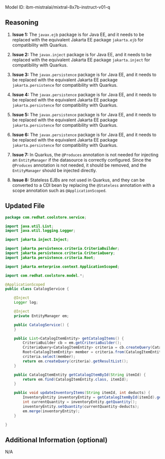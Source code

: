 Model ID: ibm-mistralai/mixtral-8x7b-instruct-v01-q

## Reasoning

1. **Issue 1:** The `javax.ejb` package is for Java EE, and it needs to be replaced with the equivalent Jakarta EE package `jakarta.ejb` for compatibility with Quarkus.

2. **Issue 2:** The `javax.inject` package is for Java EE, and it needs to be replaced with the equivalent Jakarta EE package `jakarta.inject` for compatibility with Quarkus.

3. **Issue 3:** The `javax.persistence` package is for Java EE, and it needs to be replaced with the equivalent Jakarta EE package `jakarta.persistence` for compatibility with Quarkus.

4. **Issue 4:** The `javax.persistence` package is for Java EE, and it needs to be replaced with the equivalent Jakarta EE package `jakarta.persistence` for compatibility with Quarkus.

5. **Issue 5:** The `javax.persistence` package is for Java EE, and it needs to be replaced with the equivalent Jakarta EE package `jakarta.persistence` for compatibility with Quarkus.

6. **Issue 6:** The `javax.persistence` package is for Java EE, and it needs to be replaced with the equivalent Jakarta EE package `jakarta.persistence` for compatibility with Quarkus.

7. **Issue 7:** In Quarkus, the `@Produces` annotation is not needed for injecting an `EntityManager` if the datasource is correctly configured. Since the `@Produces` annotation is not needed, it should be removed, and the `EntityManager` should be injected directly.

8. **Issue 8:** Stateless EJBs are not used in Quarkus, and they can be converted to a CDI bean by replacing the `@Stateless` annotation with a scope annotation such as `@ApplicationScoped`.

## Updated File

```java
package com.redhat.coolstore.service;

import java.util.List;
import java.util.logging.Logger;

import jakarta.inject.Inject;

import jakarta.persistence.criteria.CriteriaBuilder;
import jakarta.persistence.criteria.CriteriaQuery;
import jakarta.persistence.criteria.Root;

import jakarta.enterprise.context.ApplicationScoped;

import com.redhat.coolstore.model.*;

@ApplicationScoped
public class CatalogService {

    @Inject
    Logger log;

    @Inject
    private EntityManager em;

    public CatalogService() {
    }

    public List<CatalogItemEntity> getCatalogItems() {
        CriteriaBuilder cb = em.getCriteriaBuilder();
        CriteriaQuery<CatalogItemEntity> criteria = cb.createQuery(CatalogItemEntity.class);
        Root<CatalogItemEntity> member = criteria.from(CatalogItemEntity.class);
        criteria.select(member);
        return em.createQuery(criteria).getResultList();
    }

    public CatalogItemEntity getCatalogItemById(String itemId) {
        return em.find(CatalogItemEntity.class, itemId);
    }

    public void updateInventoryItems(String itemId, int deducts) {
        InventoryEntity inventoryEntity = getCatalogItemById(itemId).getInventory();
        int currentQuantity = inventoryEntity.getQuantity();
        inventoryEntity.setQuantity(currentQuantity-deducts);
        em.merge(inventoryEntity);
    }

}
```

## Additional Information (optional)

N/A